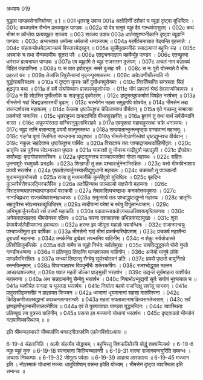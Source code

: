 अध्यायः 019

युद्धाय पाण्डवसेनानिर्याणम् ॥ 1 ॥
001	धृतराष्ट्र उवाच 
001a	अक्षौहिणीं दशैकां च व्यूढां दृष्ट्वा युधिष्ठिरः ।
001c	कथमल्पेन सैन्येन प्रत्यव्यूहत पाण्डवः ॥
002a	यो वेद मानुषं व्यूहं दैवं गान्धर्वमासुरम् ।
002c	कथं भीष्मं स कौन्तेयः प्रत्यव्यूहत सञ्जय ॥
003	सञ्जय उवाच 
003a	धार्तराष्ट्राण्यनीकानि दृष्ट्वा व्यूढानि पाण्डवः ।
003c	अभ्यभाषत धर्मात्मा धर्मराजो धनञ्जयम् ॥
004a	महर्षेर्वचनात्तात वेदयन्ति बृहस्पतेः ।
004c	संहतान्योधयेदल्पान्कामं विस्तारयेद्बहून् ॥
005a	सूचीमुखमनीकं स्यादल्पानां बहुभिः सह ।
005c	अस्माकं च तथा सैन्यमल्पीयः सुतरां परैः ॥
006a	एतद्वचनमाज्ञाय महर्षेर्व्यूह पाण्डव ।
006c	एतच्छ्रुत्वा धर्मराजं प्रत्यभाषत पाण्डवः ॥
007a	एष व्यूहामि ते व्यूहं राजसत्तम दुर्जयम् ।
007c	अचलं नाम वज्राख्यं विहितं वज्रपाणिना ॥
008a	यः स वात इवोद्भूतः समरे दुःसहः परैः ।
008c	स नः पुरो योत्स्यते वै भीमः प्रहरतां वरः ॥
009a	तेजांसि रिपुसैन्यानां मृद्नन्पुरुषसत्तमः ।
009c	अग्रेऽग्रणीर्योत्स्यति नो युद्धोपायविचक्षणः ॥
010a	यं दृष्ट्वा कुरवः सर्वे दुर्योधनपुरोगमाः ।
010c	निवर्तिष्यन्ति सन्त्रस्ताः सिंहं क्षुद्रमृगा यथा ॥
011a	तं सर्वे संश्रयिष्यामः प्राकारमकुतोभयाः ।
011c	भीमं प्रहरतां श्रेष्ठं देवाराजमिवामराः ॥
012a	न हि सोऽस्ति पुमाँल्लोके यः सङ्क्रुद्धं वृकोदरम् ।
012c	द्रष्टुमत्युग्रकर्माणं विषहेत नरर्षभम् ॥
013a	भीमसेनो गदां बिभ्रद्वज्रसारमयीं दृढाम् ।
013c	चरन्वेगेन महता समुद्रमपि शोषयेत् ॥
014a	भीमसेनं तदा राजन्दर्शयस्व महाबलम् ।
014c	केकया धृष्टकेतुश्च चेकितानश्च वीर्यवान् ॥
015a	एते गच्छन्तु सामात्याः प्रकर्षन्तो जनाधिप ।
015c	धृतराष्ट्रस्य दायादानिति बीभत्सुरब्रवीत् ॥
016a	ब्रुवाणं तु तथा पार्थं सर्वसैन्यानि भारत ।
016c	अपूजयंस्तदा वाग्भिरनुकूलाभिराहवे ॥
017a	एवमुक्त्वा महाबाहुस्तथा चक्रे धनञ्जयः ।
017c	व्यूह्य तानि बलान्याशु प्रययौ फल्गुनस्तथा ॥
018a	सम्प्रयातान्कुरून्दृष्ट्वा पाण्डवानां महाचमूः ।
018c	गङ्गेव पूर्णा स्तिमिता स्पन्दमाना व्यदृश्यत ॥
019a	भीमसेनोऽग्रणीस्तेषां धृष्टद्युम्नश्च वीर्यवान् ।
019c	नकुलः सहदेवश्च धृष्टकेतुश्च पार्थिवः ॥
020a	विराटश्च ततः पश्चाद्राजाथाक्षौहिणीवृतः ।
020c	भ्रातृभिः सह पुत्रैश्च सोऽभ्यरक्षत पृष्ठतः ॥
021a	चक्ररक्षौ तु भीमस्य माद्रीपुत्रौ महाद्युती ।
021c	द्रौपदेयाः ससौभद्राः पृष्ठगोपास्तरस्विनः ॥
022a	धृष्टद्युम्नश्च पाञ्चाल्यस्तेषां गोप्ता महारथः ।
022c	सहितः पृतनाशूरैः रथमुख्यैः प्रभद्रकैः ॥
023a	शिखण्डी तु ततः पश्चादर्जुनेनाभिरक्षितः ।
023c	यत्तो भीष्मविनाशाय प्रययौ भरतर्षभ ॥
024a	पृष्ठतोऽप्यर्जुनस्यासीद्युयुधानो महाबलः ।
024c	चक्ररक्षौ तु पाञ्चाल्यौ युधामन्यूत्तमोजसौ ॥
025a	राजा तु मध्यमानीके कुन्तीपुत्रो युधिष्ठिरः ।
025c	बृहद्भिः कुञ्जरैर्मत्तैश्चलद्भिरचलैरिव ॥
026a	अक्षौहिण्याथ पाञ्चाल्यो यज्ञसेनो महामनाः ।
026c	विराटमन्वयात्पश्चात्पाण्डवार्थं पराक्रमी ॥ 
027a	तेषामादित्यचन्द्राभाः कनकोत्तमभूषणाः ।
027c	नानाचिह्नधरा राजन्रथेष्वासन्महाध्वजाः ॥
028a	समुत्सार्य ततः पश्चाद्धृष्टद्युम्नो महारथः ।
028c	भ्रातृभिः सहपुत्रैश्च सोऽभ्यरक्षद्युधिष्ठिरम् ॥
029a	त्वदीयानां परेषां च रथेषु विपुलान्ध्वजान् ।
029c	अभिभूयार्जुनस्यैको रथे तस्थौ महाकपिः ॥
030a	पदातास्त्वग्रतोऽगच्छन्नसिशक्त्यृष्टिपाणयः ।
030c	अनेकशतसाहस्रा भीमसेनस्य रक्षिणः ॥
031a	वारणा दशसाहस्राः प्रभिन्नकरटामुखाः ।
031c	शूरा हेममयैर्जालैर्दीप्यमाना इवाचलाः ॥
032a	क्षरन्त इव जीमूता महार्हाः पद्मगन्धिनः ।
032c	राजानमन्वयुः पश्चाज्जीमूता इव वार्षिकाः ॥
033a	भीमसेनो गदां भीमां प्रकर्षन्परिघोपमाम् ।
033c	प्रचकर्ष महासैन्यं दुराधर्षो महामनाः ॥
034a	तमर्कमिव दुष्प्रेक्ष्यं तपन्तमिव वाहिनीम् ।
034c	न शेकुः सर्वयोधास्ते प्रतिवीक्षितुमन्तिके ॥
035a	वज्रो नामैष स व्यूहो निर्भयः सर्वतोमुखः ।
035c	चापविद्युद्ध्वजो घोरो गुप्तो गाण्डीवधन्वना ॥
036a	यं प्रतिव्यूह्य तिष्ठन्ति पाण्डवास्तव वाहिनीम् ।
036c	अजेयो मानुषे लोके पाण्डवैरभिरक्षितः ॥
037a	सन्ध्यां तिष्ठत्सु सैन्येषु सूर्यस्योदयनं प्रति ।
037c	प्रववौ पृष्ठतो वायुर्निरभ्रे स्तनयित्नुमान् ॥
038a	विष्वग्वाताश्च विववुर्नीचैः शर्करकर्षिणः ।
038c	रजश्चोद्धूयत महत्तम आच्छादयज्जगत् ॥
039a	पपात महती चोल्का प्राङ्मुखी भरतर्षभ ।
039c	उद्यन्तं सूर्यमाहत्य व्यशीर्यत महास्वना ॥
040a	अथ सन्नह्यमानेषु सैन्येषु भरतर्षभ ।
040c	निष्प्रभोऽभ्युद्ययौ सूर्यः सघोषं भूश्चचाल च ॥
041a	व्यशीर्यत सनादा च भूस्तदा भरतर्षभ ।
041c	निर्घाता बहवो राजन्दिक्षु सर्वासु चाभवन् ।
041e	प्रादुरासीद्रजस्तीव्रं न प्राज्ञायत किञ्चन ॥
042a	ध्वजानां धूयमानानां सहसा मातरिश्वना ।
042c	किङ्किणीजालबद्धानां काञ्चनस्रग्वराम्बरैः ॥
043a	महतां सपताकानामादित्यसमतेजसाम् ।
043c	सर्वं झणझणीभूतमासीत्तालवनेष्विव ॥
044a	एवं ते पुरुषव्याघ्राः पाण्डवा युद्धनन्दिनः ।
044c	व्यवस्थिताः प्रतिव्यूह्य तव पुत्रस्य वाहिनीम् ॥
045a	ग्रसन्त इव मज्जानो योधानां भरतर्षभ ।
045c	दृष्ट्वाग्रतो भीमसेनं गदापाणिमवस्थितम् ॥ ॥

इति श्रीमन्महाभारते भीष्मपर्वणि भगवद्गीतापर्वणि एकोनविंशोऽध्यायः ॥

6-19-4 संहतानिति । अल्पैः संहत्यैव योद्धव्यम् । बहुभिस्तु विशकलितैरपि योद्धुं शक्यमित्यर्थः ॥ 6-19-6 व्यूह व्यूहं कुरु ॥ 6-19-18 स्पन्दमाना किञ्चिच्चलन्ती ॥ 6-19-31 वारणा राजानमन्वयुरिति सम्बन्धः । अचलाः निष्कम्पाः ॥ 6-19-32 जीमूताः पर्वताः ॥ 6-19-39 आहत्य आस्फाल्य ॥ 6-19-45 मज्जान इति । नोऽस्माकं योधानां मज्जाः धातुविशेषान् ग्रसन्त इवेति योज्यम् । भीमसेनं दृष्ट्वा व्यवस्थिता इति सम्बन्धः ॥
